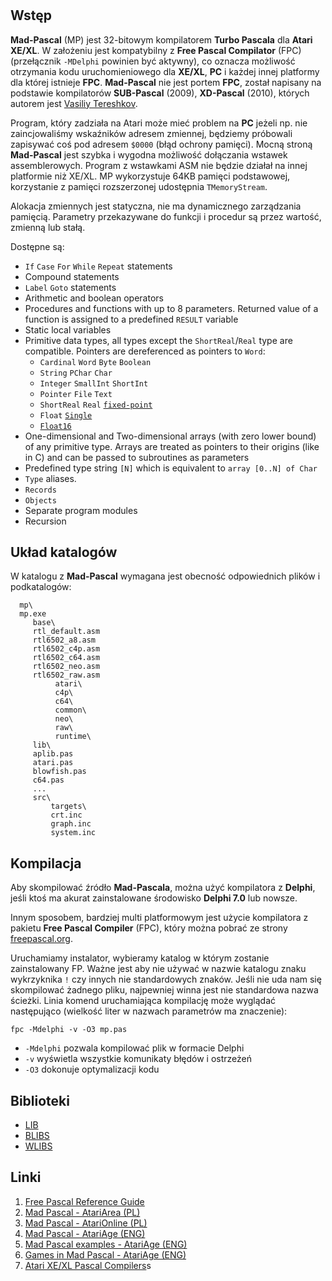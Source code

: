 #

## Wstęp

**Mad-Pascal** (MP) jest 32-bitowym kompilatorem **Turbo Pascala** dla **Atari XE/XL**. W założeniu jest kompatybilny z **Free Pascal Compilator** (FPC) (przełącznik `-MDelphi` powinien być aktywny), co oznacza możliwość otrzymania kodu uruchomieniowego dla **XE/XL**, **PC** i każdej innej platformy dla której istnieje **FPC**. **Mad-Pascal** nie jest portem **FPC**, został napisany na podstawie kompilatorów **SUB-Pascal** (2009), **XD-Pascal** (2010), których autorem jest [Vasiliy Tereshkov](mailto:vtereshkov@mail.ru).

Program, który zadziała na Atari może mieć problem na **PC** jeżeli np. nie zaincjowaliśmy wskaźników adresem zmiennej, będziemy próbowali zapisywać coś pod adresem `$0000` (błąd ochrony pamięci). Mocną stroną **Mad-Pascal** jest szybka i wygodna możliwość dołączania wstawek assemblerowych. Program z wstawkami ASM nie będzie działał na innej platformie niż XE/XL. MP wykorzystuje 64KB pamięci podstawowej, korzystanie z pamięci rozszerzonej udostępnia `TMemoryStream`.

Alokacja zmiennych jest statyczna, nie ma dynamicznego zarządzania pamięcią. Parametry przekazywane do funkcji i procedur są przez wartość, zmienną lub stałą.

Dostępne są:

* `If` `Case` `For` `While` `Repeat` statements
* Compound statements
* `Label` `Goto` statements
* Arithmetic and boolean operators
* Procedures and functions with up to 8 parameters. Returned value of a function is assigned to a predefined `RESULT` variable
* Static local variables
* Primitive data types, all types except the `ShortReal`/`Real` type are compatible. Pointers are dereferenced as pointers to `Word`:
    * `Cardinal` `Word` `Byte` `Boolean`
    * `String` `PChar` `Char`
    * `Integer` `SmallInt` `ShortInt`
    * `Pointer` `File` `Text`
    * `ShortReal` `Real` [`fixed-point`](https://en.wikipedia.org/wiki/Fixed-point_arithmetic)
    * `Float` [`Single`](https://en.wikipedia.org/wiki/Single-precision_floating-point_format)
    * [`Float16`](https://en.wikipedia.org/wiki/Half-precision_floating-point_format)
* One-dimensional and Two-dimensional arrays (with zero lower bound) of any primitive type. Arrays are treated as pointers to their origins (like in C) and can be passed to subroutines as parameters
* Predefined type string `[N]` which is equivalent to `array [0..N] of Char`
* `Type` aliases.
* `Records`
* `Objects`
* Separate program modules
* Recursion

## Układ katalogów

W katalogu z **Mad-Pascal** wymagana jest obecność odpowiednich plików i podkatalogów:

```
  mp\
  mp.exe
     base\
     rtl_default.asm
     rtl6502_a8.asm
     rtl6502_c4p.asm
     rtl6502_c64.asm
     rtl6502_neo.asm
     rtl6502_raw.asm
          atari\
          c4p\
          c64\
          common\
          neo\
          raw\
          runtime\
     lib\
     aplib.pas
     atari.pas
     blowfish.pas
     c64.pas
     ...
     src\
         targets\
         crt.inc
         graph.inc
         system.inc
```

## Kompilacja

Aby skompilować źródło **Mad-Pascala**, można użyć kompilatora z **Delphi**, jeśli ktoś ma akurat zainstalowane środowisko **Delphi 7.0** lub nowsze.

Innym sposobem, bardziej multi platformowym jest użycie kompilatora z pakietu **Free Pascal Compiler** (FPC), który można pobrać ze strony [freepascal.org](http://www.freepascal.org/).

Uruchamiamy instalator, wybieramy katalog w którym zostanie zainstalowany FP. Ważne jest aby nie używać w nazwie katalogu znaku wykrzyknika `!` czy innych nie standardowych znaków. Jeśli nie uda nam się skompilować żadnego pliku, najpewniej winna jest nie standardowa nazwa ścieżki. Linia komend uruchamiająca kompilację może wyglądać następująco (wielkość liter w nazwach parametrów ma znaczenie):

    fpc -Mdelphi -v -O3 mp.pas

* `-Mdelphi` pozwala kompilować plik w formacie Delphi
* `-v` wyświetla wszystkie komunikaty błędów i ostrzeżeń
* `-O3` dokonuje optymalizacji kodu

## Biblioteki

* [LIB](http://mads.atari8.info/library/doc/index.html)
* [BLIBS](https://bocianu.atari.pl/blog/blibs)
* [WLIBS](https://github.com/Ripjetski6502/A8MadPascalLibrary)

## Linki

1. [Free Pascal Reference Guide](http://www.freepascal.org/docs-html/ref/ref.html#refch14.html)
2. [Mad Pascal - AtariArea (PL)](http://www.atari.org.pl/forum/viewtopic.php?id=13373)
3. [Mad Pascal - AtariOnline (PL)](https://atarionline.pl/forum/search.php?PostBackAction=Search&Keywords=mad+pascal&Type=Topics&btnSubmit=Szukaj)
4. [Mad Pascal - AtariAge (ENG)](http://atariage.com/forums/topic/240919-mad-pascal/)
5. [Mad Pascal examples - AtariAge (ENG)](http://atariage.com/forums/topic/243658-mad-pascal-examples/)
6. [Games in Mad Pascal - AtariAge (ENG)](https://forums.atariage.com/topic/249968-games-in-mad-pascal/)
7. [Atari XE/XL Pascal Compilers](https://atariwiki.org/wiki/Wiki.jsp?page=Pascal)s
